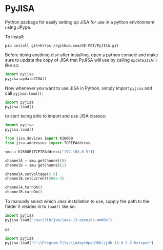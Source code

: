 # PyJISA
Python package for easily setting up JISA for use in a python environment using JPype.

To install:

```
pip install git+https://github.com/OE-FET/PyJISA.git
```

Before doing anything else after installing, open a python console and make sure to update the copy of JISA that PyJISA will use by calling `updateJISA()` like so:

```python
import pyjisa
pyjisa.updateJISA()
```

Now whenever you want to use JISA in Python, simply import `pyjisa` and call `pyjisa.load()`:

```python
import pyjisa
pyjisa.load()
```

to start being able to import and use JISA classes:

```python
import pyjisa
pyjisa.load()

from jisa.devices import K2600B
from jisa.addresses import TCPIPAddress

smu = K2600B(TCPIPAddress("192.168.0.5"))

channelA = smu.getChannel(0)
channelB = smu.getChannel(1)

channelA.setVoltage(5.0)
channelB.setCurrent(500e-3)

channelA.turnOn()
channelB.turnOn()

```

To manually select which Java installation to use, supply the path to the folder it resides in to `load()` like so:

```python
import pyjisa
pyjisa.load("/usr/lib/jvm/java-13-openjdk-amd64")
```

or

```python
import pyjisa
pyjisa.load("C:\\Program Files\\AdoptOpenJDK\\jdk-13.0.2.8-hotspot")
```
